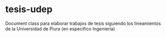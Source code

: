 # tesis-udep
Document class para elaborar trabajos de tesis siguiendo los lineamientos de la Universidad de Piura (en especifico Ingenieria)
